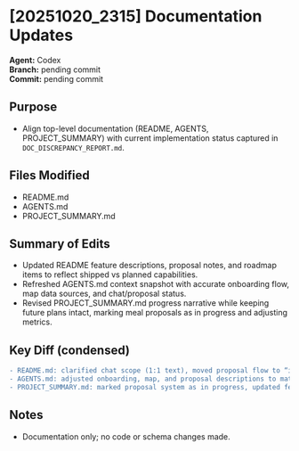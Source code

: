 # [20251020_2315] Documentation Updates

**Agent:** Codex  
**Branch:** pending commit  
**Commit:** pending commit  

## Purpose
- Align top-level documentation (README, AGENTS, PROJECT_SUMMARY) with current implementation status captured in `DOC_DISCREPANCY_REPORT.md`.

## Files Modified
- README.md
- AGENTS.md
- PROJECT_SUMMARY.md

## Summary of Edits
- Updated README feature descriptions, proposal notes, and roadmap items to reflect shipped vs planned capabilities.
- Refreshed AGENTS.md context snapshot with accurate onboarding flow, map data sources, and chat/proposal status.
- Revised PROJECT_SUMMARY.md progress narrative while keeping future plans intact, marking meal proposals as in progress and adjusting metrics.

## Key Diff (condensed)
```diff
- README.md: clarified chat scope (1:1 text), moved proposal flow to “in progress”, noted push notifications/moderation pending.
- AGENTS.md: adjusted onboarding, map, and proposal descriptions to match current code paths.
- PROJECT_SUMMARY.md: marked proposal system as in progress, updated feature bullets and file counts.
```

## Notes
- Documentation only; no code or schema changes made.
